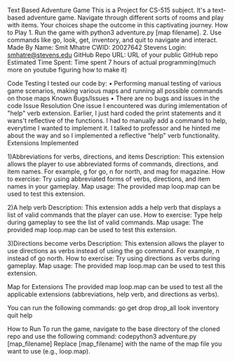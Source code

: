 Text Based Adventure Game 
This is a Project for CS-515 subject. It's a text-based adventure game. Navigate through different sorts of rooms and play with items. Your choices shape the outcome in this captivating journey.
How to Play
	1. Run the game with python3 adventure.py [map filename].
	2. Use commands like go, look, get, inventory, and quit to navigate and interact.
Made By
Name: Smit Mhatre
CWID: 20027642
Stevens Login: smhatre@stevens.edu
GitHub Repo URL: URL of your public GitHub repo
Estimated Time Spent: Time spent 7 hours of actual programming(much more on youtube figuring how to make it)

Code Testing
I tested our code by:
	• Performing manual testing of various game scenarios, making various maps and running all possible commands on those maps
Known Bugs/Issues
	• There are no bugs and issues in the code
Issue Resolution
One issue I encountered was during imlementation of "help" verb extension. Earlier, I just hard coded the print statements and it wans't reflective of the functions. I had to manually add a command to help, everytime I wanted to implement it. I talked to professor and he hinted me about the way and so I implemented a reflective "help" verb functionality.
Extensions Implemented

1)Abbreviations for verbs, directions, and items
Description: This extension allows the player to use abbreviated forms of commands, directions, and item names. For example, g for go, n for north, and mag for magazine.
How to exercise: Try using abbreviated forms of verbs, directions, and item names in your gameplay.
Map usage: The provided map loop.map can be used to test this extension.


2)A help verb
Description: This extension adds a help verb that displays a list of valid commands that the player can use.
How to exercise: Type help during gameplay to see the list of valid commands.
Map usage: The provided map loop.map can be used to test this extension.


3)Directions become verbs
Description: This extension allows the player to use directions as verbs instead of using the go command. For example, n instead of go north.
How to exercise: Try using directions as verbs during gameplay.
Map usage: The provided map loop.map can be used to test this extension.

Map for Extensions
The provided map loop.map can be used to test all the applicable extensions (abbreviations, help verb, and directions as verbs).

You can run the following commands:
 go <direction>
 get <item>
 drop <item>
 drop_all
 look
 inventory
 quit
 help

 How to Run
 To run the game, navigate to the base directory of the cloned repo and use the following command:
   codepython3 adventure.py [map_filename]
 Replace [map_filename] with the name of the map file you want to use (e.g., loop.map).
